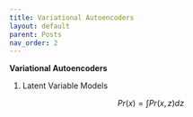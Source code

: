 ```yaml
---
title: Variational Autoencoders
layout: default
parent: Posts
nav_order: 2
---
```


**Variational Autoencoders**  

1. Latent Variable Models  

$$
Pr(x) = \int Pr(x,z)dz
$$







